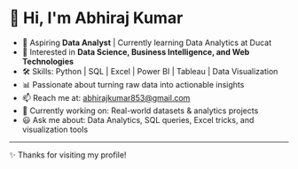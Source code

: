 # 👋 Hi, I'm Abhiraj Kumar  

- 🎯 Aspiring **Data Analyst** | Currently learning Data Analytics at Ducat  
- 👀 Interested in **Data Science, Business Intelligence, and Web Technologies**  
- 🛠️ Skills: Python | SQL | Excel | Power BI | Tableau | Data Visualization  
- 📊 Passionate about turning raw data into actionable insights  
- 📫 Reach me at: abhirajkumar853@gmail.com
- 🌱 Currently working on: Real-world datasets & analytics projects  
- 😃 Ask me about: Data Analytics, SQL queries, Excel tricks, and visualization tools  

---
✨ Thanks for visiting my profile!

<!---
abhirajkr0/abhirajkr0 is a ✨ special ✨ repository because its `README.md` (this file) appears on your GitHub profile.
You can click the Preview link to take a look at your changes.
--->
